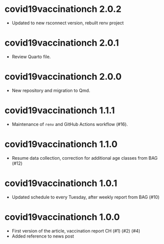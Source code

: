 # covid19vaccinationch 2.0.2
* Updated to new rsconnect version, rebuilt renv project

# covid19vaccinationch 2.0.1
* Review Quarto file.

# covid19vaccinationch 2.0.0
* New repository and migration to Qmd.

# covid19vaccinationch 1.1.1

* Maintenance of `renv` and GitHub Actions workflow (#16).

# covid19vaccinationch 1.1.0

* Resume data collection, correction for additional age classes from BAG (#12)

# covid19vaccinationch 1.0.1

* Updated schedule to every Tuesday, after weekly report from BAG (#10)

# covid19vaccinationch 1.0.0

* First version of the article, vaccination report CH (#1) (#2) (#4)
* Added reference to news post
